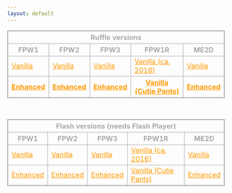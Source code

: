 ```yaml
---
layout: default
---
```

<title>Fancy Pants Archive</title>
<style>
body{color:#aaa;}
table, th, td {border: 1px solid #aaa;
a:link{color:#f90;}
a:link:active{color:#9f0;}
a:visited{color:#90f;}
a:visited:active{color:#f09;}
}
table{width: 100%; align: middle;}
</style>

<table>
  <th colspan = "5" align = "center" />Ruffle versions
  <tr>
    <th />FPW1
    <th />FPW2
    <th />FPW3
    <th />FPW1R
    <th />ME2D
  </tr>
  <tr>
    <td /><a href="Ruffle Branch/FPAW1.html">Vanilla</a>
    <td /><a href="Ruffle Branch/FPAW2.html">Vanilla</a>
    <td /><a href="Ruffle Branch/FPAW3.html">Vanilla</a>
    <td /><a href="Ruffle Branch/FPAW1R.html">Vanilla (ca. 2016)</a>
    <td /><a href="Ruffle Branch/ME2D.html">Vanilla</a>
  </tr>
  <tr>
    <th /><a href="Ruffle Branch/FPAW1M.html">Enhanced</a>
    <th /><a href="Ruffle Branch/FPAW2M.html">Enhanced</a>
    <th /><a href="Ruffle Branch/FPAW3M.html">Enhanced</a>
    <th /><a href="Ruffle Branch/FPAW1RM.html">Vanilla (Cutie Pants)</a>
    <th /><a href="Ruffle Branch/ME2DM.html">Enhanced</a>
  </tr>
</table>
<br />
<table>
  <th colspan = "5" align = "center" />Flash versions (needs Flash Player)
  <tr>
    <th />FPW1
    <th />FPW2
    <th />FPW3
    <th />FPW1R
    <th />ME2D
  </tr>
  <tr>
    <td /><a href="Legacy Branch/FPAW1.html">Vanilla</a>
    <td /><a href="Legacy Branch/FPAW2.html">Vanilla</a>
    <td /><a href="Legacy Branch/FPAW3.html">Vanilla</a>
    <td /><a href="Legacy Branch/FPAW1R.html">Vanilla (ca. 2016)</a>
    <td /><a href="Legacy Branch/ME2D.html">Vanilla</a>
  </tr>
  <tr>
    <td /><a href="Legacy Branch/FPAW1M.html">Enhanced</a>
    <td /><a href="Legacy Branch/FPAW2M.html">Enhanced</a>
    <td /><a href="Legacy Branch/FPAW3M.html">Enhanced</a>
    <td /><a href="Legacy Branch/FPAW1RM.html">Vanilla (Cutie Pants)</a>
    <td /><a href="Legacy Branch/ME2DM.html">Enhanced</a>
  </tr>
</table>
